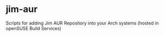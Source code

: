 # jim-aur
Scripts for adding Jim AUR Repository into your Arch systems (hosted in openSUSE Build Services)
